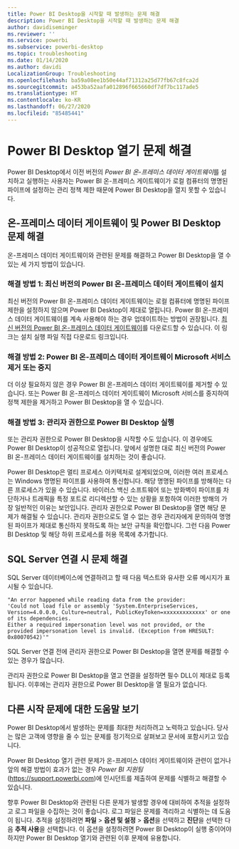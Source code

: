 ```yaml
---
title: Power BI Desktop을 시작할 때 발생하는 문제 해결
description: Power BI Desktop을 시작할 때 발생하는 문제 해결
author: davidiseminger
ms.reviewer: ''
ms.service: powerbi
ms.subservice: powerbi-desktop
ms.topic: troubleshooting
ms.date: 01/14/2020
ms.author: davidi
LocalizationGroup: Troubleshooting
ms.openlocfilehash: ba59a08ee1b50e44af71312a25d77fb67c8fca2d
ms.sourcegitcommit: a453ba52aafa012896f665660df7df7bc117ade5
ms.translationtype: HT
ms.contentlocale: ko-KR
ms.lasthandoff: 06/27/2020
ms.locfileid: "85485441"
---
```

# <a name="troubleshoot-opening-power-bi-desktop"></a>Power BI Desktop 열기 문제 해결

Power BI Desktop에서 이전 버전의 *Power BI 온-프레미스 데이터 게이트웨이*를 설치하고 실행하는 사용자는 Power BI 온-프레미스 게이트웨이가 로컬 컴퓨터의 명명된 파이프에 설정하는 관리 정책 제한 때문에 Power BI Desktop을 열지 못할 수 있습니다.

## <a name="resolve-issues-with-the-on-premises-data-gateway-and-power-bi-desktop"></a>온-프레미스 데이터 게이트웨이 및 Power BI Desktop 문제 해결

온-프레미스 데이터 게이트웨이와 관련된 문제를 해결하고 Power BI Desktop을 열 수 있는 세 가지 방법이 있습니다.

### <a name="resolution-1-install-the-latest-version-of-power-bi-on-premises-data-gateway"></a>해결 방법 1: 최신 버전의 Power BI 온-프레미스 데이터 게이트웨이 설치

최신 버전의 Power BI 온-프레미스 데이터 게이트웨이는 로컬 컴퓨터에 명명된 파이프 제한을 설정하지 않으며 Power BI Desktop이 제대로 열립니다. Power BI 온-프레미스 데이터 게이트웨이를 계속 사용해야 하는 경우 업데이트하는 방법이 권장됩니다. [최신 버전의 Power BI 온-프레미스 데이터 게이트웨이](https://go.microsoft.com/fwlink/?LinkId=698863)를 다운로드할 수 있습니다. 이 링크는 설치 실행 파일 직접 다운로드 링크입니다.

### <a name="resolution-2-uninstall-or-stop-the-power-bi-on-premises-data-gateway-microsoft-service"></a>해결 방법 2: Power BI 온-프레미스 데이터 게이트웨이 Microsoft 서비스 제거 또는 중지

더 이상 필요하지 않은 경우 Power BI 온-프레미스 데이터 게이트웨이를 제거할 수 있습니다. 또는 Power BI 온-프레미스 데이터 게이트웨이 Microsoft 서비스를 중지하여 정책 제한을 제거하고 Power BI Desktop을 열 수 있습니다.

### <a name="resolution-3-run-power-bi-desktop-with-administrator-privilege"></a>해결 방법 3: 관리자 권한으로 Power BI Desktop 실행

또는 관리자 권한으로 Power BI Desktop을 시작할 수도 있습니다. 이 경우에도 Power BI Desktop이 성공적으로 열립니다. 앞에서 설명한 대로 최신 버전의 Power BI 온-프레미스 데이터 게이트웨이를 설치하는 것이 좋습니다.

Power BI Desktop은 멀티 프로세스 아키텍처로 설계되었으며, 이러한 여러 프로세스는 Windows 명명된 파이프를 사용하여 통신합니다. 해당 명명된 파이프를 방해하는 다른 프로세스가 있을 수 있습니다. 바이러스 백신 소프트웨어 또는 방화벽이 파이프를 차단하거나 트래픽을 특정 포트로 리디렉션할 수 있는 상황을 포함하여 이러한 방해의 가장 일반적인 이유는 보안입니다. 관리자 권한으로 Power BI Desktop을 열면 해당 문제가 해결될 수 있습니다. 관리자 권한으로도 열 수 없는 경우 관리자에게 문의하여 명명된 파이프가 제대로 통신하지 못하도록 하는 보안 규칙을 확인합니다. 그런 다음 Power BI Desktop 및 해당 하위 프로세스를 허용 목록에 추가합니다.

## <a name="resolve-issues-when-connecting-to-sql-server"></a>SQL Server 연결 시 문제 해결

SQL Server 데이터베이스에 연결하려고 할 때 다음 텍스트와 유사한 오류 메시지가 표시될 수 있습니다.

`"An error happened while reading data from the provider:`\
`'Could not load file or assembly 'System.EnterpriseServices, Version=4.0.0.0, Culture=neutral, PublicKeyToken=xxxxxxxxxxxxx' or one of its dependencies.`\
`Either a required impersonation level was not provided, or the provided impersonation level is invalid. (Exception from HRESULT: 0x80070542)'"`

SQL Server 연결 전에 관리자 권한으로 Power BI Desktop을 열면 문제를 해결할 수 있는 경우가 많습니다.

관리자 권한으로 Power BI Desktop을 열고 연결을 설정하면 필수 DLL이 제대로 등록됩니다. 이후에는 관리자 권한으로 Power BI Desktop을 열 필요가 없습니다.

## <a name="get-help-with-other-launch-issues"></a>다른 시작 문제에 대한 도움말 보기

Power BI Desktop에서 발생하는 문제를 최대한 처리하려고 노력하고 있습니다. 당사는 많은 고객에 영향을 줄 수 있는 문제를 정기적으로 살펴보고 문서에 포함시키고 있습니다.

Power BI Desktop 열기 관련 문제가 온-프레미스 데이터 게이트웨이와 관련이 없거나 앞의 해결 방법이 효과가 없는 경우 *Power BI 지원팀*(<https://support.powerbi.com>)에 인시던트를 제출하여 문제를 식별하고 해결할 수 있습니다.

향후 Power BI Desktop와 관련된 다른 문제가 발생할 경우에 대비하여 추적을 설정하고 로그 파일을 수집하는 것이 좋습니다. 로그 파일은 문제를 격리하고 식별하는 데 도움이 됩니다. 추적을 설정하려면 **파일** > **옵션 및 설정** > **옵션**을 선택하고 **진단**을 선택한 다음 **추적 사용**을 선택합니다. 이 옵션을 설정하려면 Power BI Desktop이 실행 중이어야 하지만 Power BI Desktop 열기와 관련된 이후 문제에 유용합니다.
